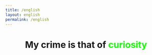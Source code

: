```yaml
---
title: /english
layout: english
permalink: /english
---
```


# <center>My crime is that of <span style="color: #17ff00;">curiosity</span></center>

